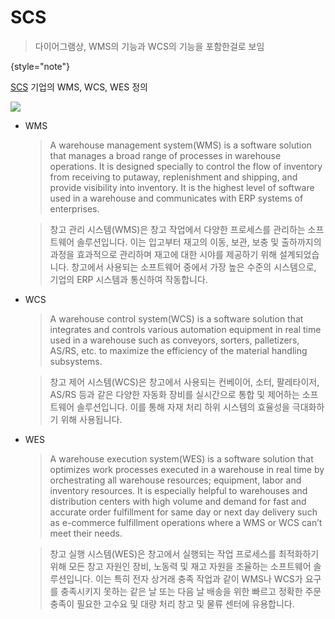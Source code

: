 # SCS

> 다이어그램상, WMS의 기능과 WCS의 기능을 포함한걸로 보임
>
{style="note"}

[SCS](http://www.scs1.co.kr/?page_id=500&lang=en) 기업의 WMS, WCS, WES 정의

![](scs_wms_wcs_wes.png)

- WMS
  > A warehouse management system(WMS) is a software solution that manages a broad range of processes in warehouse
  operations. It is designed specially to control the flow of inventory from receiving to putaway, replenishment and
  shipping, and provide visibility into inventory. It is the highest level of software used in a warehouse and
  communicates with ERP systems of enterprises.

  > 창고 관리 시스템(WMS)은 창고 작업에서 다양한 프로세스를 관리하는 소프트웨어 솔루션입니다. 이는 입고부터 재고의 이동, 보관, 보충 및 출하까지의 과정을 효과적으로 관리하며 재고에 대한 시야를 제공하기
  위해 설계되었습니다. 창고에서 사용되는 소프트웨어 중에서 가장 높은 수준의 시스템으로, 기업의 ERP 시스템과 통신하여 작동합니다.

- WCS
  > A warehouse control system(WCS) is a software solution that integrates and controls various automation equipment in
  real time used in a warehouse such as conveyors, sorters, palletizers, AS/RS, etc. to maximize the efficiency of the
  material handling subsystems.

  > 창고 제어 시스템(WCS)은 창고에서 사용되는 컨베이어, 소터, 팔레타이저, AS/RS 등과 같은 다양한 자동화 장비를 실시간으로 통합 및 제어하는 소프트웨어 솔루션입니다. 이를 통해 자재 처리 하위 시스템의
  효율성을 극대화하기 위해 사용됩니다.

- WES
  > A warehouse execution system(WES) is a software solution that optimizes work processes executed in a warehouse in
  real time by orchestrating all warehouse resources; equipment, labor and inventory resources. It is especially helpful
  to warehouses and distribution centers with high volume and demand for fast and accurate order fulfillment for same
  day or next day delivery such as e-commerce fulfillment operations where a WMS or WCS can’t meet their needs.

  > 창고 실행 시스템(WES)은 창고에서 실행되는 작업 프로세스를 최적화하기 위해 모든 창고 자원인 장비, 노동력 및 재고 자원을 조율하는 소프트웨어 솔루션입니다. 이는 특히 전자 상거래 충족 작업과 같이
  WMS나 WCS가 요구를 충족시키지 못하는 같은 날 또는 다음 날 배송을 위한 빠르고 정확한 주문 충족이 필요한 고수요 및 대량 처리 창고 및 물류 센터에 유용합니다.
  